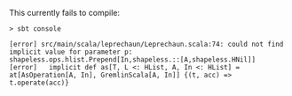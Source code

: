 This currently fails to compile:

    > sbt console

    [error] src/main/scala/leprechaun/Leprechaun.scala:74: could not find implicit value for parameter p: shapeless.ops.hlist.Prepend[In,shapeless.::[A,shapeless.HNil]]
    [error]   implicit def as[T, L <: HList, A, In <: HList] = at[AsOperation[A, In], GremlinScala[A, In]] {(t, acc) => t.operate(acc)}
